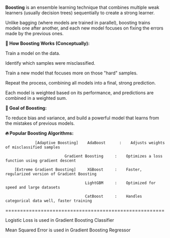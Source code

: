 **Boosting** is an ensemble learning technique that combines multiple weak learners (usually decision trees) sequentially to create a strong learner.

Unlike bagging (where models are trained in parallel), boosting trains models one after another, and each new model focuses on fixing the errors made by the previous ones.

**🔁 How Boosting Works (Conceptually):**

Train a model on the data.

Identify which samples were misclassified.

Train a new model that focuses more on those "hard" samples.

Repeat the process, combining all models into a final, strong prediction.

Each model is weighted based on its performance, and predictions are combined in a weighted sum.

**🎯 Goal of Boosting:**

To reduce bias and variance, and build a powerful model that learns from the mistakes of previous models.

**🔥 Popular Boosting Algorithms:**

                 [Adaptive Boosting]    AdaBoost	  :    Adjusts weights of misclassified samples

                              Gradient Boosting	    :    Optimizes a loss function using gradient descent
                                  
        [Extreme Gradient Boosting]     XGBoost	    :    Faster, regularized version of Gradient Boosting
                                   
                                       LightGBM	    :    Optimized for speed and large datasets
                                  
                                       CatBoost	    :    Handles categorical data well, faster training

 ======================================================
 
Logistic Loss is used in Gradient Boosting Classifier

Mean Squared Error is used in Gradient Boosting Regressor


